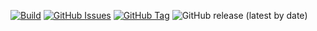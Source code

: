 [![Build](https://github.com/punkerside/image-snyk/actions/workflows/main.yml/badge.svg?branch=main)](https://github.com/punkerside/image-snyk/actions/workflows/main.yml)
[![GitHub Issues](https://img.shields.io/github/issues/punkerside/image-snyk.svg)](https://github.com/punkerside/image-snyk/issues)
[![GitHub Tag](https://img.shields.io/github/tag-date/punkerside/image-snyk.svg?style=plastic)](https://github.com/punkerside/image-snyk/tags/)
![GitHub release (latest by date)](https://img.shields.io/github/v/release/punkerside/image-snyk)

<!-- [![Open Source Helpers](https://www.codetriage.com/punkerside/image-snyk/badges/users.svg)](https://www.codetriage.com/punkerside/image-snyk) -->
